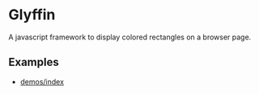 Glyffin
=======

A javascript framework to display colored rectangles on a browser page.

Examples
--------

+   [demos/index](https://cdn.rawgit.com/wehjin/glyffin2/ba1ddb42e4588ead20bde9611ac4a064e05f8e3c/demo/index.html)
